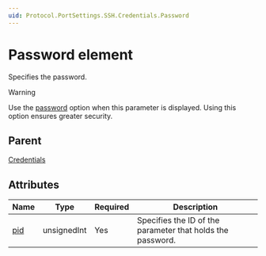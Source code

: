 ```yaml
---
uid: Protocol.PortSettings.SSH.Credentials.Password
---
```


# Password element

Specifies the password.

> [!WARNING]
> Use the [password](xref:Protocol.Params.Param.Measurement.Type-options#options-for-measurement-type-string) option 
> when this parameter is displayed.
> Using this option ensures greater security.

## Parent

[Credentials](xref:Protocol.PortSettings.SSH.Credentials)

## Attributes

| Name                                                           | Type        | Required | Description                                                |
|----------------------------------------------------------------|-------------|----------|------------------------------------------------------------|
| [pid](xref:Protocol.PortSettings.SSH.Credentials.Password-pid) | unsignedInt | Yes      | Specifies the ID of the parameter that holds the password. |
